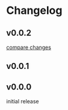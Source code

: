 # Changelog

## v0.0.2

[compare changes](https://github.com/reslear/simple-siwe/compare/v0.0.1...v0.0.2)

## v0.0.1

## v0.0.0

initial release